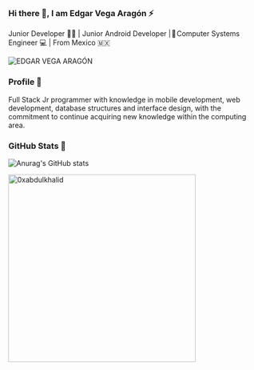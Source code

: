 ### Hi there 👋, I am Edgar Vega Aragón ⚡

Junior Developer 👨‍💻 | Junior Android Developer | 📱 Computer Systems Engineer 💻 | From Mexico 🇲🇽

![EDGAR VEGA ARAGÓN](https://user-images.githubusercontent.com/107210868/235577953-a1b449f8-97d9-4e7e-ab14-1a2cedff5870.png)

### Profile 💼
Full Stack Jr programmer with knowledge in mobile development, web development, database structures and interface design, with the commitment to continue acquiring new knowledge within the computing area.

### GitHub Stats 🚀
![Anurag's GitHub stats](https://github-readme-stats.vercel.app/api?username=veedsdev&show_icons=true&theme=react)

<img src="https://github-readme-stats.vercel.app/api/top-langs?username=veedsdev&show_icons=true&locale=en&layout=compact&line_height=20&title_color=7A7ADB&icon_color=2234AE&text_color=D3D3D3&bg_color=0,000000,130F40" width="375"  alt="0xabdulkhalid"/>

